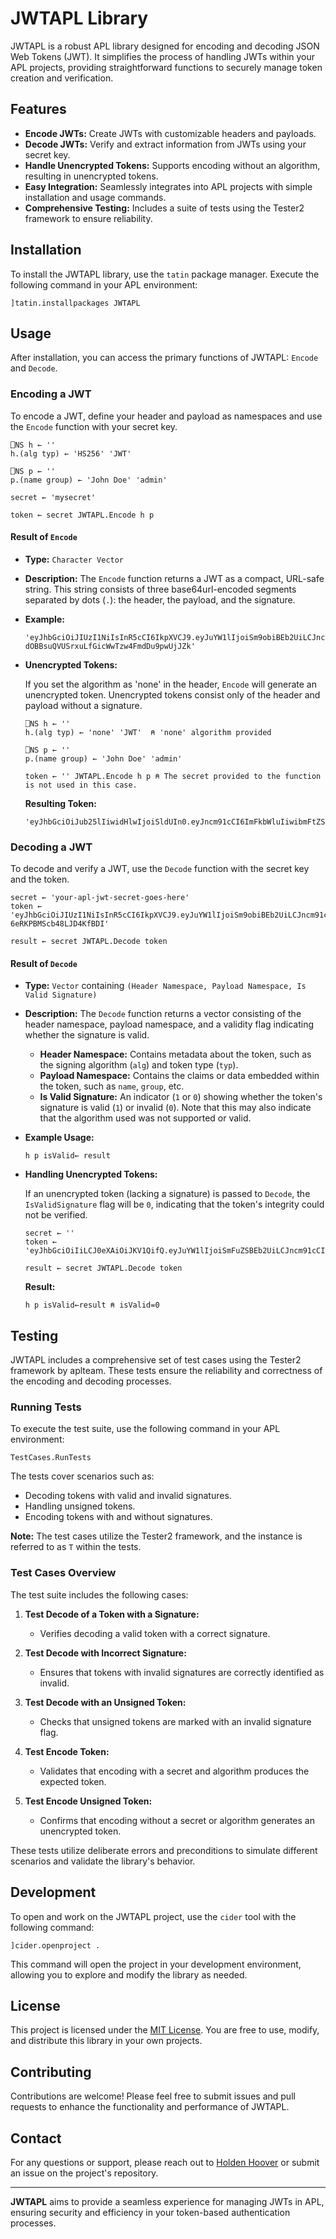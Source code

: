 # JWTAPL Library

JWTAPL is a robust APL library designed for encoding and decoding JSON Web Tokens (JWT). It simplifies the process of handling JWTs within your APL projects, providing straightforward functions to securely manage token creation and verification.

## Features

- **Encode JWTs:** Create JWTs with customizable headers and payloads.
- **Decode JWTs:** Verify and extract information from JWTs using your secret key.
- **Handle Unencrypted Tokens:** Supports encoding without an algorithm, resulting in unencrypted tokens.
- **Easy Integration:** Seamlessly integrates into APL projects with simple installation and usage commands.
- **Comprehensive Testing:** Includes a suite of tests using the Tester2 framework to ensure reliability.

## Installation

To install the JWTAPL library, use the `tatin` package manager. Execute the following command in your APL environment:

```apl
]tatin.installpackages JWTAPL
```

## Usage

After installation, you can access the primary functions of JWTAPL: `Encode` and `Decode`.

### Encoding a JWT

To encode a JWT, define your header and payload as namespaces and use the `Encode` function with your secret key.

```apl
⎕NS h ← ''
h.(alg typ) ← 'HS256' 'JWT'

⎕NS p ← ''
p.(name group) ← 'John Doe' 'admin'

secret ← 'mysecret'

token ← secret JWTAPL.Encode h p
```

#### Result of `Encode`

- **Type:** `Character Vector`
- **Description:** The `Encode` function returns a JWT as a compact, URL-safe string. This string consists of three base64url-encoded segments separated by dots (`.`): the header, the payload, and the signature.
- **Example:**

  ```
  'eyJhbGciOiJIUzI1NiIsInR5cCI6IkpXVCJ9.eyJuYW1lIjoiSm9obiBEb2UiLCJncm91cCI6ImFkbWluIn0.b2N2n-dOBBsuQVUSrxuLfGicWwTzw4FmdDu9pwUjJZk'
  ```

- **Unencrypted Tokens:**

  If you set the algorithm as 'none' in the header, `Encode` will generate an unencrypted token. Unencrypted tokens consist only of the header and payload without a signature.

  ```apl
  ⎕NS h ← ''
  h.(alg typ) ← 'none' 'JWT'  ⍝ 'none' algorithm provided

  ⎕NS p ← ''
  p.(name group) ← 'John Doe' 'admin'

  token ← '' JWTAPL.Encode h p ⍝ The secret provided to the function is not used in this case. 
  ```

  **Resulting Token:**

  ```
  'eyJhbGciOiJub25lIiwidHlwIjoiSldUIn0.eyJncm91cCI6ImFkbWluIiwibmFtZSI6IkpvaG4gRG9lIn0'
  ```

### Decoding a JWT

To decode and verify a JWT, use the `Decode` function with the secret key and the token.

```apl
secret ← 'your-apl-jwt-secret-goes-here'
token ← 'eyJhbGciOiJIUzI1NiIsInR5cCI6IkpXVCJ9.eyJuYW1lIjoiSm9obiBEb2UiLCJncm91cCI6ImFkbWluIn0.2JGObd9SO3x3nxPnJ1XZO-6eRKPBMScb48LJD4KfBDI'

result ← secret JWTAPL.Decode token
```

#### Result of `Decode`

- **Type:** `Vector` containing `(Header Namespace, Payload Namespace, Is Valid Signature)`
- **Description:** The `Decode` function returns a vector consisting of the header namespace, payload namespace, and a validity flag indicating whether the signature is valid.
  
  - **Header Namespace:** Contains metadata about the token, such as the signing algorithm (`alg`) and token type (`typ`).
  - **Payload Namespace:** Contains the claims or data embedded within the token, such as `name`, `group`, etc.
  - **Is Valid Signature:** An indicator (`1` or `0`) showing whether the token's signature is valid (`1`) or invalid (`0`). Note that this may also indicate that the algorithm used was not supported or valid. 

- **Example Usage:**

  ```apl
  h p isValid← result
  ```

- **Handling Unencrypted Tokens:**

  If an unencrypted token (lacking a signature) is passed to `Decode`, the `IsValidSignature` flag will be `0`, indicating that the token's integrity could not be verified.

  ```apl
  secret ← ''
  token ← 'eyJhbGciOiIiLCJ0eXAiOiJKV1QifQ.eyJuYW1lIjoiSmFuZSBEb2UiLCJncm91cCI6InVzZXIifQ'

  result ← secret JWTAPL.Decode token
  ```

  **Result:**

  ```apl
  h p isValid←result ⍝ isValid=0 
  ```

## Testing

JWTAPL includes a comprehensive set of test cases using the Tester2 framework by aplteam. These tests ensure the reliability and correctness of the encoding and decoding processes.

### Running Tests

To execute the test suite, use the following command in your APL environment:

```apl
TestCases.RunTests
```

The tests cover scenarios such as:

- Decoding tokens with valid and invalid signatures.
- Handling unsigned tokens.
- Encoding tokens with and without signatures.

**Note:** The test cases utilize the Tester2 framework, and the instance is referred to as `T` within the tests.

### Test Cases Overview

The test suite includes the following cases:

1. **Test Decode of a Token with a Signature:**
   - Verifies decoding a valid token with a correct signature.
   
2. **Test Decode with Incorrect Signature:**
   - Ensures that tokens with invalid signatures are correctly identified as invalid.
   
3. **Test Decode with an Unsigned Token:**
   - Checks that unsigned tokens are marked with an invalid signature flag.
   
4. **Test Encode Token:**
   - Validates that encoding with a secret and algorithm produces the expected token.
   
5. **Test Encode Unsigned Token:**
   - Confirms that encoding without a secret or algorithm generates an unencrypted token.

These tests utilize deliberate errors and preconditions to simulate different scenarios and validate the library's behavior.

## Development

To open and work on the JWTAPL project, use the `cider` tool with the following command:

```apl
]cider.openproject .
```

This command will open the project in your development environment, allowing you to explore and modify the library as needed.

## License

This project is licensed under the [MIT License](LICENSE). You are free to use, modify, and distribute this library in your own projects.

## Contributing

Contributions are welcome! Please feel free to submit issues and pull requests to enhance the functionality and performance of JWTAPL.

## Contact

For any questions or support, please reach out to [Holden Hoover](mailto:holdenhoover@bkaw.ca) or submit an issue on the project's repository.

---

**JWTAPL** aims to provide a seamless experience for managing JWTs in APL, ensuring security and efficiency in your token-based authentication processes.